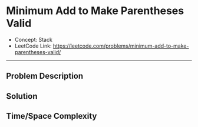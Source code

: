 # Minimum Add to Make Parentheses Valid

- Concept: Stack
- LeetCode Link: https://leetcode.com/problems/minimum-add-to-make-parentheses-valid/

---

## Problem Description

## Solution

## Time/Space Complexity

